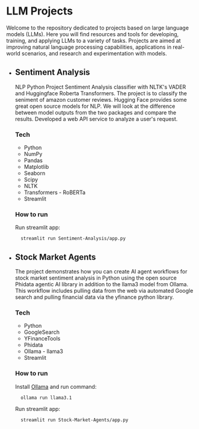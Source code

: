 # LLM Projects

Welcome to the repository dedicated to projects based on large language models (LLMs). Here you will find resources and tools for developing, training, and applying LLMs to a variety of tasks. Projects are aimed at improving natural language processing capabilities, applications in real-world scenarios, and research and experimentation with models.

- ## Sentiment Analysis

  NLP Python Project Sentiment Analysis classifier with NLTK's VADER and Huggingface Roberta Transformers. The project is to classify the seniment of amazon customer reviews. Hugging Face provides some great open source models for NLP. We will look at the difference between model outputs from the two packages and compare the results. Developed a web API service to analyze a user's request.

  ### Tech
   * Python
   * NumPy
   * Pandas
   * Matplotlib
   * Seaborn
   * Scipy
   * NLTK
   * Transformers - RoBERTa
   * Streamlit

  ### How to run
    Run streamlit app:
    ```shell
      streamlit run Sentiment-Analysis/app.py
    ```
  
- ## Stock Market Agents

  The project demonstrates how you can create AI agent workflows for stock market sentiment analysis in Python using the open source Phidata agentic AI library in addition to the llama3 model from Ollama. This workflow includes pulling data from the web via automated Google search and pulling financial data via the yfinance python library.
  
  ### Tech
   * Python
   * GoogleSearch
   * YFinanceTools
   * Phidata
   * Ollama - llama3
   * Streamlit

  ### How to run
    Install [Ollama](https://ollama.com/) and run command:
    ```shell
      ollama run llama3.1
    ```
    Run streamlit app:
    ```shell
      streamlit run Stock-Market-Agents/app.py
    ```

